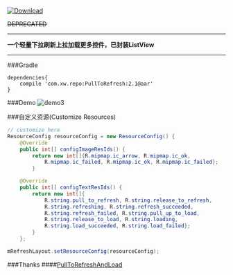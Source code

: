 [![Download](https://api.bintray.com/packages/woxingxiao/maven/PullToRefreshAndLoadMore/images/download.svg)](https://bintray.com/woxingxiao/maven/PullToRefreshAndLoadMore/_latestVersion)

~~DEPRECATED~~

****
**一个轻量下拉刷新上拉加载更多控件，已封装ListView**
****

###Gradle
```groove
dependencies{
    compile 'com.xw.repo:PullToRefresh:2.1@aar'
}
```

###Demo
![demo3](https://github.com/woxingxiao/PullToRefreshAndLoadMore/blob/master/screenshots/demo3.gif)


###自定义资源(Customize Resources)
```java
// customize here
ResourceConfig resourceConfig = new ResourceConfig() {
    @Override
    public int[] configImageResIds() {
        return new int[]{R.mipmap.ic_arrow, R.mipmap.ic_ok,
            R.mipmap.ic_failed, R.mipmap.ic_ok, R.mipmap.ic_failed};
        }

    @Override
    public int[] configTextResIds() {
        return new int[]{
            R.string.pull_to_refresh, R.string.release_to_refresh,
            R.string.refreshing, R.string.refresh_succeeded,
            R.string.refresh_failed, R.string.pull_up_to_load,
            R.string.release_to_load, R.string.loading,
            R.string.load_succeeded, R.string.load_failed};
        }
    };

mRefreshLayout.setResourceConfig(resourceConfig);
```

###Thanks
####[PullToRefreshAndLoad](https://github.com/jingchenUSTC/PullToRefreshAndLoad)
